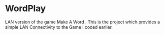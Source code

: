 # WordPlay
LAN version of the game Make A Word . This is the project which provides a simple LAN Connectivity to the Game I coded earlier.

